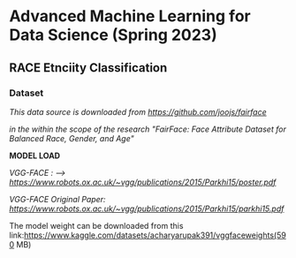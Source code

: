 # Advanced Machine Learning for Data Science (Spring 2023)

## RACE Etnciity Classification

### Dataset

*This data source is downloaded from https://github.com/joojs/fairface*

*in the within the scope of the research "FairFace: Face Attribute Dataset for Balanced Race, Gender, and Age"*

**MODEL LOAD**

*VGG-FACE : --> https://www.robots.ox.ac.uk/~vgg/publications/2015/Parkhi15/poster.pdf*

*VGG-FACE Original Paper: https://www.robots.ox.ac.uk/~vgg/publications/2015/Parkhi15/parkhi15.pdf*

The model weight can be downloaded from this link:https://www.kaggle.com/datasets/acharyarupak391/vggfaceweights(590 MB)
